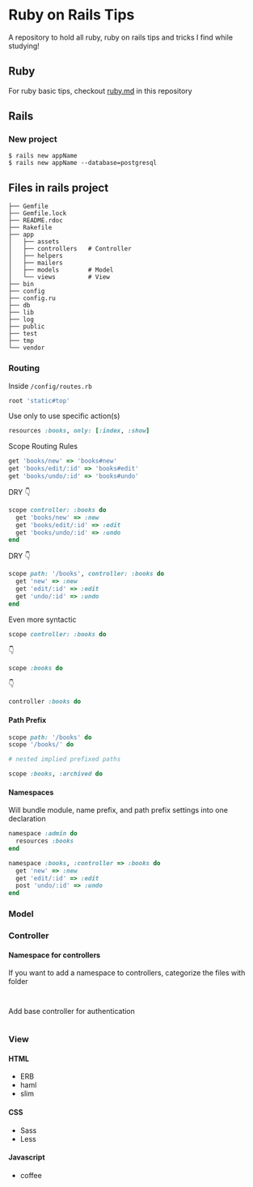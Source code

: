 # Ruby on Rails Tips
A repository to hold all ruby, ruby on rails tips and tricks I find while studying!

## Ruby
For ruby basic tips, checkout [ruby.md](https://github.com/PeterTeng/railsTips/blob/master/ruby.md) in this repository

## Rails

### New project

```shell
$ rails new appName
$ rails new appName --database=postgresql
```

## Files in rails project

```
├── Gemfile
├── Gemfile.lock
├── README.rdoc
├── Rakefile
├── app
│   ├── assets
│   ├── controllers   # Controller
│   ├── helpers
│   ├── mailers
│   ├── models        # Model
│   └── views         # View
├── bin
├── config
├── config.ru
├── db
├── lib
├── log
├── public
├── test
├── tmp
└── vendor
```
### Routing
Inside `/config/routes.rb`

```ruby
root 'static#top'
```

Use only to use specific action(s)

```ruby
resources :books, only: [:index, :show]
```

Scope Routing Rules

```ruby
get 'books/new' => 'books#new'
get 'books/edit/:id' => 'books#edit'
get 'books/undo/:id' => 'books#undo'
```

DRY :point_down:

```ruby
scope controller: :books do
  get 'books/new' => :new
  get 'books/edit/:id' => :edit
  get 'books/undo/:id' => :undo
end
```

DRY :point_down:

```ruby
scope path: '/books', controller: :books do
  get 'new' => :new
  get 'edit/:id' => :edit
  get 'undo/:id' => :undo
end
```

Even more syntactic

```ruby
scope controller: :books do
```

:point_down:

```ruby
scope :books do
```

:point_down:

```ruby
controller :books do
```

#### Path Prefix

```ruby
scope path: '/books' do
scope '/books/' do

# nested implied prefixed paths

scope :books, :archived do
```

#### Namespaces
Will bundle module, name prefix, and path prefix settings into one declaration

```ruby
namespace :admin do
  resources :books
end

namespace :books, :controller => :books do
  get 'new' => :new
  get 'edit/:id' => :edit
  post 'undo/:id' => :undo
end
```

### Model

### Controller

#### Namespace for controllers

If you want to add a namespace to controllers, categorize the files with folder

```ruby
```

```ruby
```

Add base controller for authentication

```ruby
```


### View

#### HTML
- ERB
- haml
- slim

#### CSS
- Sass
- Less

#### Javascript
- coffee
